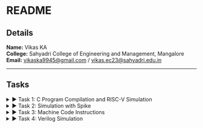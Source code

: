 # README

## Details

**Name:** Vikas KA  
**College:** Sahyadri College of Engineering and Management, Mangalore  
**Email:** [vikaska9945@gmail.com](mailto:vikaska9945@gmail.com) / [vikas.ec23@sahyadri.edu.in](mailto:vikas.ec23@sahyadri.edu.in)

---

## Tasks

<details>
<summary>▶ Task 1: C Program Compilation and RISC-V Simulation</summary>

### Files:
1. ![C Program Output Snapshot](https://github.com/VikasKA-Sahyadri-ECE/samsung-riscv/raw/main/Task1/c%20programm%20output%20snapshot.png)
2. ![RISC-V Simulation Output (O1)](https://github.com/VikasKA-Sahyadri-ECE/samsung-riscv/raw/main/Task1/riscv%20(O1%2COfast).png)
3. ![RISC-V Simulation Output (O1) - Part 1](https://github.com/VikasKA-Sahyadri-ECE/samsung-riscv/raw/main/Task1/riscv%201(O1).png)
4. ![RISC-V Simulation Output (Ofast) - Part 2](https://github.com/VikasKA-Sahyadri-ECE/samsung-riscv/raw/main/Task1/riscv_2_Ofast.png)
5. ![Ubuntu Screenshot](https://github.com/VikasKA-Sahyadri-ECE/samsung-riscv/raw/main/Task1/ubuntu_screenshot.png)

### Task Overview:

In this task, a C program was compiled and simulated on the RISC-V architecture. Outputs from different optimization levels (-O1 and -Ofast) were analyzed to observe the effects on program performance and behavior.

#### 1. **C Program Output Snapshot (c_program_output_snapshot.png)**
   - A screenshot showing the output of the C program after compilation and execution.
   - It helps visualize the results produced by the program.

#### 2. **RISC-V Simulation Output (O1) (riscv_O1.png)**
   - A screenshot showing the output from the RISC-V simulation with -O1 optimization.
   - This output helps in comparing the performance and execution flow with optimization.

#### 3. **RISC-V Simulation Output (O1) - Part 1 (riscv_1_O1.png)**
   - A screenshot of the first part of the RISC-V simulation output with -O1 optimization.
   - It shows the intermediate results of the simulation.

#### 4. **RISC-V Simulation Output (Ofast) - Part 2 (riscv_2_Ofast.png)**
   - A screenshot showing the output from the RISC-V simulation with -Ofast optimization.
   - This output helps in comparing the results with the -O1 optimization.

#### 5. **Ubuntu Screenshot (ubuntu_screenshot.png)**
   - A screenshot showing the program execution environment on Ubuntu.
   - This image highlights the terminal where the C program was compiled and executed.

### Simulation Process:

1. **Compile the C Program**: The C program was compiled using the standard compilation method.
2. **RISC-V Simulation**: The compiled program was simulated using the RISC-V architecture with -O1 and -Ofast optimization levels.
3. **Analyze Outputs**: The outputs from both optimization levels were compared to observe performance differences.
4. **Capture Screenshots**: Screenshots of the simulation results were taken for documentation.

</details>

<details>
<summary>▶ Task 2: Simulation with Spike</summary>

### Overview:
In Task 2, the compiled C code was simulated on the Spike RISC-V simulator. Spike is an architecture simulator for RISC-V processors, which helps to simulate the execution of programs written for the RISC-V architecture. The task focused on debugging, observing the generated assembly output, and comparing the effects of different optimization levels during compilation. Two optimization levels were used during the process: `-O1` and `-Ofast`. Each optimization level affects the assembly instructions and overall program performance.

### Files:
1. ![C code compiled for Spike simulation](https://github.com/VikasKA-Sahyadri-ECE/samsung-riscv/raw/main/Task2/C%20code%20complied%20or%20spike%20simulation.png)
2. ![Debugging screenshot](https://github.com/VikasKA-Sahyadri-ECE/samsung-riscv/raw/main/Task2/Debugging.png)
3. ![Objdump using -O1 format](https://github.com/VikasKA-Sahyadri-ECE/samsung-riscv/raw/main/Task2/Objdump%20using%20-O1%20farmat.png)
4. ![Objdump using -Ofast format](https://github.com/VikasKA-Sahyadri-ECE/samsung-riscv/raw/main/Task2/Objdump%20using%20-Ofast%20format.png)

### Task Process:

1. **Compile C Code**: The C program was compiled using `riscv64-unknown-elf-gcc` with the respective optimization flags (`-O1` and `-Ofast`).
2. **Simulation with Spike**: The program was then run on the Spike RISC-V simulator to observe the execution and any differences between the optimization levels.
3. **Assembly Analysis**: Using `objdump`, the generated assembly code was inspected for both optimization levels to analyze how each optimization affected the code's structure and performance.
4. **Debugging**: Debugging was performed on the generated assembly code to identify any potential issues and observe the effects of different optimization flags on the program's behavior.

### Key Results:
- The comparison of `-O1` and `-Ofast` optimization levels showed noticeable differences in performance and code size.
- The debug process highlighted areas where the compiler optimizations led to more efficient code generation, especially in loop unrolling and instruction reordering.

</details>

<details>
<summary>▶ Task 3: Machine Code Instructions</summary>

### Files:
1. [Instructions.md](https://github.com/VikasKA-Sahyadri-ECE/samsung-riscv/blob/main/Task3/instructions.md)
2. [Task3.txt](https://github.com/VikasKA-Sahyadri-ECE/samsung-riscv/blob/main/Task3/Task3.txt)

### Content:

#### Machine Code for addi sp, sp, -16
- **Instruction:** addi sp, sp, -16  
- **Opcode:** 0010011 (7 bits)  
- **Immediate:** -16 (12 bits, two's complement)  
- **Source Register (rs1):** sp (x2) (5 bits)  
- **Destination Register (rd):** sp (x2) (5 bits)  
- **Function (funct3):** 000 (3 bits)  

**Breakdown:**
- Immediate (-16): 111111111100  
- rs1 (sp = x2): 00010  
- funct3: 000  
- rd (sp = x2): 00010  

**Machine Code Format:**  
imm[11:0] | rs1 | funct3 | rd | opcode  
1111111100 | 00010 | 000 | 00010 | 0010011

---

... (Include other instructions similarly) ...

</details>

<details>
<summary>▶ Task 4: Verilog Simulation</summary>

### Files:
![Basic Step of Iverilog](https://github.com/VikasKA-Sahyadri-ECE/samsung-riscv/raw/main/Task4/Basicstep_of_iverilog.png)
![GTKWAVE Waveform 1](https://github.com/VikasKA-Sahyadri-ECE/samsung-riscv/raw/main/Task4/GTKWAVE_waveform1.png)
![GTKWAVE Waveform 2](https://github.com/VikasKA-Sahyadri-ECE/samsung-riscv/raw/main/Task4/GTKWAVE_waveform2.png)
![GTKWAVE Window](https://github.com/VikasKA-Sahyadri-ECE/samsung-riscv/raw/main/Task4/GTKWAVE_window.png)

### Task Overview:

In this task, Verilog code was simulated using Iverilog and the resulting waveforms were analyzed using GTKWAVE. Below is a breakdown of the files involved:

#### 1. **Basic Step of Iverilog (Basicstep_of_iverilog.png)**
   - A screenshot showing the basic steps of running Iverilog for Verilog simulation.
   - It illustrates the setup and commands used to compile and simulate the Verilog code.

#### 2. **GTKWAVE Waveform 1 (GTKWAVE_waveform1.png)**
   - A screenshot showing the first waveform generated by GTKWAVE.
   - This waveform represents the output of the Verilog simulation for the given input.

#### 3. **GTKWAVE Waveform 2 (GTKWAVE_waveform2.png)**
   - A screenshot showing the second waveform, which may represent a different simulation or a modified version of the first one.

#### 4. **GTKWAVE Window (GTKWAVE_window.png)**
   - A screenshot showing the GTKWAVE window, displaying the simulation results in a graphical format.
   - This helps visualize the timing and behavior of the signals over time.

### Simulation Process:

1. **Iverilog Compilation**: The Verilog code was compiled using Iverilog with the following command:
   
```bash
iverilog -o simulation_output.vvp my_verilog_code.v
